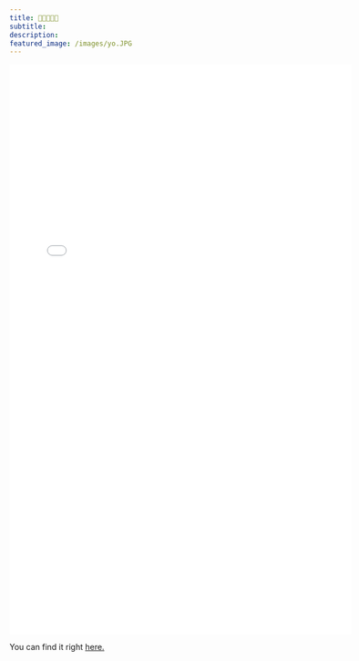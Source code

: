 ```yaml
---
title: 🌱🌱🌻🌱🌱
subtitle: 
description: 
featured_image: /images/yo.JPG
---
```


<p align="center">
<embed src="CV_2021.pdf" width="600" height="1000" type="application/pdf">
</p>

You can find it right <a href="CV_2021.pdf" target="_blank">here.</a>